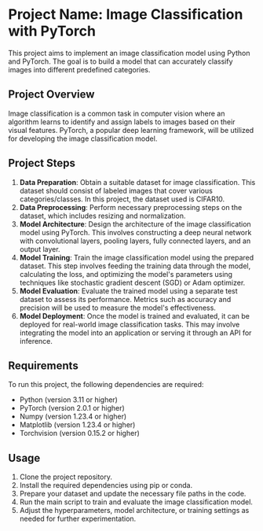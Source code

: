 
# Project Name: Image Classification with PyTorch

This project aims to implement an image classification model using Python and PyTorch. The goal is to build a model that can accurately classify images into different predefined categories.

## Project Overview
Image classification is a common task in computer vision where an algorithm learns to identify and assign labels to images based on their visual features. PyTorch, a popular deep learning framework, will be utilized for developing the image classification model.

## Project Steps
1. **Data Preparation**: Obtain a suitable dataset for image classification. This dataset should consist of labeled images that cover various categories/classes. In this project, the dataset used is CIFAR10.
2. **Data Preprocessing**: Perform necessary preprocessing steps on the dataset, which includes resizing and normalization.
3. **Model Architecture**: Design the architecture of the image classification model using PyTorch. This involves constructing a deep neural network with convolutional layers, pooling layers, fully connected layers, and an output layer.
4. **Model Training**: Train the image classification model using the prepared dataset. This step involves feeding the training data through the model, calculating the loss, and optimizing the model's parameters using techniques like stochastic gradient descent (SGD) or Adam optimizer.
5. **Model Evaluation**: Evaluate the trained model using a separate test dataset to assess its performance. Metrics such as accuracy and precision will be used to measure the model's effectiveness.
6. **Model Deployment**: Once the model is trained and evaluated, it can be deployed for real-world image classification tasks. This may involve integrating the model into an application or serving it through an API for inference.

## Requirements
To run this project, the following dependencies are required:
- Python (version 3.11 or higher)
- PyTorch (version 2.0.1 or higher)
- Numpy (version 1.23.4 or higher)
- Matplotlib (version 1.23.4 or higher)
- Torchvision (version 0.15.2 or higher)


## Usage
1. Clone the project repository.
2. Install the required dependencies using pip or conda.
3. Prepare your dataset and update the necessary file paths in the code.
4. Run the main script to train and evaluate the image classification model.
5. Adjust the hyperparameters, model architecture, or training settings as needed for further experimentation.

<!--

## References
Provide a list of any external resources or research papers that were referenced during the development of this project.

- Example Reference 1
- Example Reference 2

## Conclusion
This project demonstrates the implementation of an image classification model using Python and PyTorch. By following the outlined steps and adjusting the code to fit specific requirements, one can build an effective model capable of classifying images accurately. The ability to classify images opens up various applications, including object recognition, medical imaging, and autonomous vehicles.
-->